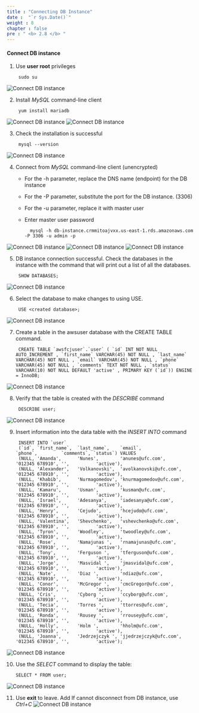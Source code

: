 ```yaml
---
title : "Connecting DB Instance"
date :  "`r Sys.Date()`" 
weight : 8
chapter : false
pre : " <b> 2.8 </b> "
---
```


#### Connect DB instance
1. Use **user root** privileges

        sudo su

![Connect DB instance](/images/2.preparation/055-ConnectDB.png?width=90pc)

2. Install *MySQL* command-line client

        yum install mariadb

![Connect DB instance](/images/2.preparation/056-ConnectDB.png?width=90pc)
![Connect DB instance](/images/2.preparation/057-ConnectDB.png?width=90pc)

3. Check the installation is successful

        mysql --version

![Connect DB instance](/images/2.preparation/058-ConnectDB.png?width=90pc)

4. Connect from *MySQL* command-line client (unencrypted)

    - For the -h parameter, replace the DNS name (endpoint) for the DB instance
    - For the -P parameter, substitute the port for the DB instance. (3306)
    - For the -u parameter, replace it with master user
    - Enter master user password
    
            mysql -h db-instance.crmmitoajvxx.us-east-1.rds.amazonaws.com -P 3306 -u admin -p

![Connect DB instance](/images/2.preparation/059-ConnectDB.png?width=90pc)
![Connect DB instance](/images/2.preparation/060-ConnectDB.png?width=90pc)
![Connect DB instance](/images/2.preparation/061-ConnectDB.png?width=90pc)

5. DB instance connection successful. Check the databases in the instance with the command that will print out a list of all the databases.

        SHOW DATABASES;
![Connect DB instance](/images/2.preparation/062-ConnectDB.png?width=90pc)

6. Select the database to make changes to using USE.

        USE <created database>;
![Connect DB instance](/images/2.preparation/063-ConnectDB.png?width=90pc)

7. Create a table in the awsuser database with the CREATE TABLE command.

        CREATE TABLE `awsfcjuser`.`user` ( `id` INT NOT NULL AUTO_INCREMENT , `first_name` VARCHAR(45) NOT NULL , `last_name` VARCHAR(45) NOT NULL , `email` VARCHAR(45) NOT NULL , `phone` VARCHAR(45) NOT NULL , `comments` TEXT NOT NULL , `status` VARCHAR(10) NOT NULL DEFAULT 'active' , PRIMARY KEY (`id`)) ENGINE = InnoDB;
![Connect DB instance](/images/2.preparation/064-ConnectDB.png?width=90pc)

8. Verify that the table is created with the *DESCRIBE* command

        DESCRIBE user;
![Connect DB instance](/images/2.preparation/065-ConnectDB.png?width=90pc)

9. Insert information into the data table with the *INSERT INTO* command

        INSERT INTO `user` 
        (`id`, `first_name`,  `last_name`,    `email`,                 `phone`,         `comments`, `status`) VALUES
        (NULL, 'Amanda',      'Nunes',        'anunes@ufc.com',        '012345 678910', '',          'active'),
        (NULL, 'Alexander',   'Volkanovski',  'avolkanovski@ufc.com',  '012345 678910', '',          'active'),
        (NULL, 'Khabib',      'Nurmagomedov', 'knurmagomedov@ufc.com', '012345 678910', '',          'active'),
        (NULL, 'Kamaru',      'Usman',        'kusman@ufc.com',        '012345 678910', '',          'active'),
        (NULL, 'Israel',      'Adesanya',     'iadesanya@ufc.com',     '012345 678910', '',          'active'),
        (NULL, 'Henry',       'Cejudo',       'hcejudo@ufc.com',       '012345 678910', '',          'active'),
        (NULL, 'Valentina',   'Shevchenko',   'vshevchenko@ufc.com',   '012345 678910', '',          'active'),
        (NULL, 'Tyron',       'Woodley',      'twoodley@ufc.com',      '012345 678910', '',          'active'),
        (NULL, 'Rose',        'Namajunas ',   'rnamajunas@ufc.com',    '012345 678910', '',          'active'),
        (NULL, 'Tony',        'Ferguson ',    'tferguson@ufc.com',     '012345 678910', '',          'active'),
        (NULL, 'Jorge',       'Masvidal ',    'jmasvidal@ufc.com',     '012345 678910', '',          'active'),
        (NULL, 'Nate',        'Diaz ',        'ndiaz@ufc.com',         '012345 678910', '',          'active'),
        (NULL, 'Conor',       'McGregor ',    'cmcGregor@ufc.com',     '012345 678910', '',          'active'),
        (NULL, 'Cris',        'Cyborg ',      'ccyborg@ufc.com',       '012345 678910', '',          'active'),
        (NULL, 'Tecia',       'Torres ',      'ttorres@ufc.com',       '012345 678910', '',          'active'),
        (NULL, 'Ronda',       'Rousey ',      'rrousey@ufc.com',       '012345 678910', '',          'active'),
        (NULL, 'Holly',       'Holm ',        'hholm@ufc.com',         '012345 678910', '',          'active'),
        (NULL, 'Joanna',      'Jedrzejczyk ', 'jjedrzejczyk@ufc.com',  '012345 678910', '',          'active');
![Connect DB instance](/images/2.preparation/066-ConnectDB.png?width=90pc)

10. Use the *SELECT* command to display the table:

        SELECT * FROM user;
![Connect DB instance](/images/2.preparation/067-ConnectDB.png?width=90pc)

11. Use **exit** to leave. Add If cannot disconnect from DB instance, use *Ctrl+C*
![Connect DB instance](/images/2.preparation/068-ConnectDB.png?width=90pc)